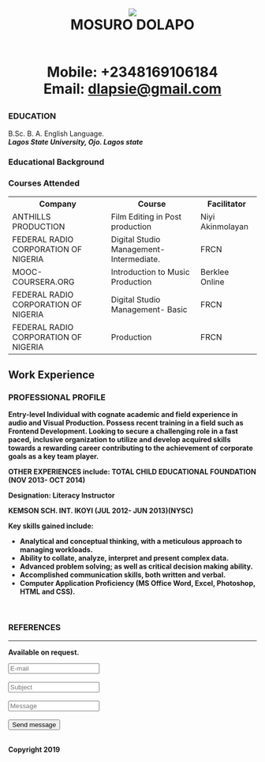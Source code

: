 <!DOCTYPE html>
<html lang="en">
 <head>
  <meta charset="utf-8">
  <meta name="viewport" content="width=device-width, initial-scale=1.0">
  <title>Dolapo M</title> <!-- Include CSS file here -->
<link href="DolapoM.css" rel="stylesheet"><!--include js file here-->
<link href="DolapoMs.js" rel="stylesheet">
</head>
<body>
  <div> <id="header">
<h1>
 <center><img src="https://res.cloudinary.com/dlapsie/image/upload/c_scale,w_361/v1567078539/dolapo_mosuro_3_uivpcp.png">
<center><th><b>MOSURO DOLAPO</b></th>

   <br>Mobile: +2348169106184
    <br>Email: dlapsie@gmail.com
  </center>
</div>
<!-- Education starts --->
  <div>
    <h3 id="education">EDUCATION</h3>
    <p id="bsc"></b>B.Sc. B. A. English Language.</b><br><b><i>Lagos State University, Ojo. Lagos state</i></p>
  </div>
<!-- Education ends --->
<p>
<h3>Educational Background</h3></p>             
<h3>Courses Attended</h3>
<table> <style="width:50px>
                <tr id="heading">
                    <th>Company</th>
                    <th>Course</th>         
                    <th>Facilitator</th>
                </tr>
                <tr>
                    <td>ANTHILLS PRODUCTION</td>
                    <td>Film Editing in Post production</td>                   
                    <td>Niyi Akinmolayan</td>
                </tr>
                <tr>
                    <td>FEDERAL RADIO CORPORATION OF NIGERIA</td>
                    <td>Digital Studio Management-Intermediate.</td>
                    <td>FRCN</td>
                </tr>
                <tr>
                    <td>MOOC- COURSERA.ORG</td>
                    <td>Introduction to Music Production</td>                    
                    <td>Berklee Online</td>
                </tr>
                <tr>
                    <td>FEDERAL RADIO CORPORATION OF NIGERIA</td>
                    <td>Digital Studio Management- Basic</td>                    
                    <td>FRCN</td>
                </tr>
                <tr>
                    <td>FEDERAL RADIO CORPORATION OF NIGERIA</td>
                    <td>Production </td>                  
                    <td>FRCN</td>
                </tr>
</table></style="width:50px>
<body>
 <!-- Professional Profile starts --->
  <div>
      <h2>Work Experience</h2>
        <h3 id="profile">PROFESSIONAL PROFILE</h3>
    <p id="entry">Entry-level Individual with cognate academic and field experience in audio and Visual Production. Possess recent training in a field such as Frontend Development. Looking to secure a challenging role in a fast paced, inclusive organization to utilize and develop acquired skills towards a rewarding career contributing to the achievement of corporate goals as a key team player.</p>
  </div>
<!-- Professional Profile ends --->

<!-- OTHER EXPERIENCES starts --->
  <div>
    <p id="modules"><strong>OTHER EXPERIENCES include:</strong> TOTAL CHILD EDUCATIONAL FOUNDATION (NOV 2013- OCT 2014) <p>Designation: Literacy Instructor <p>KEMSON SCH. INT. IKOYI (JUL 2012- JUN 2013)(NYSC)</p>
</div>   
<!-- OTHER EXPERIENCES starts --->        

<!-- Skills starts --->
  <div>
    <p id="skills"><strong>Key skills gained include:</strong> <br>
    	<ul>
    		<li>Analytical and conceptual thinking, with a meticulous approach to managing workloads.</li>
    		<li>Ability to collate, analyze, interpret and present complex data.</li>
    		<li>Advanced problem solving; as well as critical decision making ability.</li>
    		<li>Accomplished communication skills, both written and verbal.</li>
    		<li>Computer Application Proficiency (MS Office Word, Excel, Photoshop, HTML and CSS).</li>
    	</ul>
  </div>
<!-- Skills ends --->
 <br>
 <!-- References starts --->
  <div>
    <h3 id="reference">REFERENCES</h3>
    <hr>
    <p><b>Available on request.</b></p>
  </div>
<!-- Reference ends --->
<div>
        <style>
            form *
            {
                display: block;
            }
        </style>
        <form action="" method="POST">
            <ul id="contact_form_validation_errors"></ul>          
            <input type="text" name="email" placeholder="E-mail"> 
            <br>
            <input type="text" name="subject" placeholder="Subject"> 
            <br>          
            <input type="text" name="message" placeholder="Message">
            <br>
            <input type="submit" value="Send message">
        </form>
    </div>
<br>
<div id="footer">
Copyright  2019
</div>
          
        
</body>
<script type="text/javascript" src="DolapoMs.js"></script>
</html>
